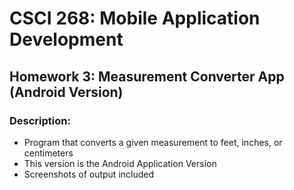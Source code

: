 # CSCI 268: Mobile Application Development
## Homework 3: Measurement Converter App (Android Version)
### Description:
* Program that converts a given measurement to feet, inches, or centimeters
* This version is the Android Application Version
* Screenshots of output included 
